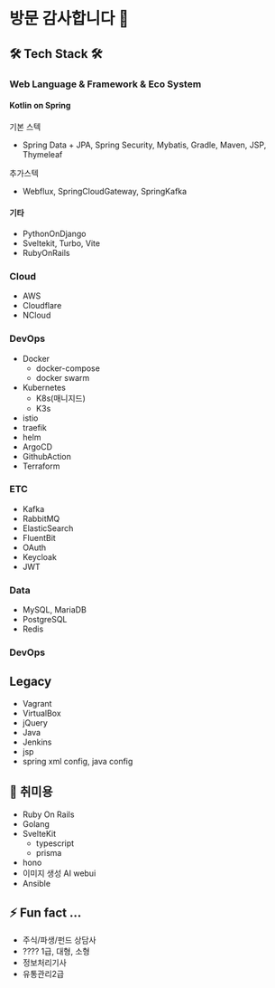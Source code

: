 방문 감사합니다 👋
===========

## 🛠 Tech Stack 🛠

[//]: # (### 개발방법론)
[//]: # (- DevOps)
[//]: # (- Agile)
[//]: # (- DDD)
[//]: # (- Hexagonal)
[//]: # (- CleanCode)

### Web Language & Framework & Eco System

#### Kotlin on Spring

기본 스텍
- Spring Data + JPA, Spring Security, Mybatis, Gradle, Maven, JSP, Thymeleaf

추가스텍
- Webflux, SpringCloudGateway, SpringKafka

#### 기타

- PythonOnDjango
- Sveltekit, Turbo, Vite
- RubyOnRails

### Cloud
- AWS
- Cloudflare
- NCloud

### DevOps
- Docker
  - docker-compose
  - docker swarm
- Kubernetes
  - K8s(매니지드)
  - K3s
- istio
- traefik
- helm
- ArgoCD
- GithubAction
- Terraform

### ETC
- Kafka
- RabbitMQ
- ElasticSearch
- FluentBit
- OAuth
- Keycloak
- JWT

[//]: # (- [L] Ory)
[//]: # (- [L] Kerberos)
[//]: # (- [L] LDAP)

### Data
- MySQL, MariaDB
- PostgreSQL
- Redis

### DevOps

## Legacy
- Vagrant
- VirtualBox
- jQuery
- Java
- Jenkins
- jsp
- spring xml config, java config

## 🤔 취미용
- Ruby On Rails
- Golang
- SvelteKit
  - typescript
  - prisma
- hono
- 이미지 생성 AI webui
- Ansible

## ⚡ Fun fact ...
- 주식/파생/펀드 상담사
- ???? 1급, 대형, 소형
- 정보처리기사
- 유통관리2급


<!--
**archmagece/archmagece** is a ✨ _special_ ✨ repository because its `README.md` (this file) appears on your GitHub profile.

Here are some ideas to get you started:

- 🔭 I’m currently working on ...
- 🌱 I’m currently learning ...
- 👯 I’m looking to collaborate on ...
- 🤔 I’m looking for help with ...
- 💬 Ask me about ...
- 📫 How to reach me: ...
- 😄 Pronouns: ...
- ⚡ Fun fact: ...
-->
